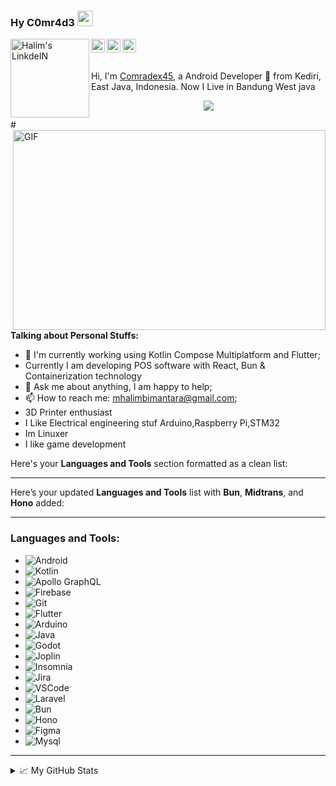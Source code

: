 ### Hy C0mr4d3 <img src="https://media.giphy.com/media/hvRJCLFzcasrR4ia7z/giphy.gif" width="25px">
<a href="https://www.linkedin.com/in/halimbimantara/">
  <img align="left" alt="Halim's LinkdeIN" width="126px" src="https://www.logo.wine/a/logo/LinkedIn/LinkedIn-Logo.wine.svg" fill="#ffff"/>
</a>
<a href="https://www.instagram.com/halimjsn/">
  <img align="left" alt="My Instagram" width="22px" src="https://cdn.jsdelivr.net/npm/simple-icons@9.14.0/icons/instagram.svg" />
</a>
<a href="https://medium.com/makerpoy/">
  <img align="left" alt="Halim's Medium" width="22px" src="https://cdn.jsdelivr.net/npm/simple-icons@9.14.0/icons/medium.svg" />
</a>
<a href="mailto:mhalimbimantara@gmail.com">
  <img align="left" alt="Halim's Email" width="22px" src="https://cdn.jsdelivr.net/npm/simple-icons@9.14.0/icons/gmail.svg" />
</a>

<br />
<br />
<br />
Hi, I'm <a href="https://halimbimantara.github.io/" target="_blank">Comradex45</a>, a Android Developer 🚀 from Kediri, East Java, Indonesia. Now I Live in Bandung West java

<p align="center">
<img src="https://readme-typing-svg.herokuapp.com?font=Orbitron&size=40&color=%2379A500&height=67&duration=3000&center=true&lines=%F0%9F%85%B6%F0%9F%86%81%F0%9F%85%B4%F0%9F%85%B4%F0%9F%86%83%F0%9F%85%B8%F0%9F%85%BD%F0%9F%85%B6%F0%9F%86%82">
</p>
#<img align="right" alt="GIF" src="https://repository-images.githubusercontent.com/462900780/0a10af70-6cbf-46df-9071-0ff586a3b1d6" width="500" height="320" />

**Talking about Personal Stuffs:**
- 🌱 I'm currently working using Kotlin Compose Multiplatform and Flutter;
-  Currently I am developing POS software with React, Bun & Containerization technology 
- 💬 Ask me about anything, I am happy to help;
- 📫 How to reach me: mhalimbimantara@gmail.com;
- 3D Printer enthusiast
- I Like Electrical engineering stuf Arduino,Raspberry Pi,STM32 
- Im Linuxer
- I like game development

Here's your **Languages and Tools** section formatted as a clean list:

---

Here’s your updated **Languages and Tools** list with **Bun**, **Midtrans**, and **Hono** added:

---

### **Languages and Tools:**

* ![Android](https://img.shields.io/badge/android-white?logo=android-studio)
* ![Kotlin](https://img.shields.io/badge/kotlin-white?logo=kotlin) 
* ![Apollo GraphQL](https://img.shields.io/badge/Apollo%20GraphQL-311C87?\&style=for-the-badge\&logo=Apollo%20GraphQL\&logoColor=white)
* ![Firebase](https://img.shields.io/badge/firebase-ffca28?style=for-the-badge\&logo=firebase\&logoColor=black)
* ![Git](https://img.shields.io/badge/git-versioning-blue?logo=git) 
* ![Flutter](https://img.shields.io/badge/Flutter-1071D3?style=for-the-badge\&logo=flutter\&logoColor=white)
* ![Arduino](https://img.shields.io/badge/Arduino-1071D3?style=for-the-badge\&logo=arduino\&logoColor=white) 
* ![Java](https://img.shields.io/badge/Java-1071D3?style=for-the-badge\&logo=java\&logoColor=white) 
* ![Godot](https://img.shields.io/badge/Godot-1071D3?style=for-the-badge\&logo=godot\&logoColor=white)
* ![Joplin](https://img.shields.io/badge/Joplin-1071D3?style=for-the-badge\&logo=joplin\&logoColor=white) 
* ![Insomnia](https://img.shields.io/badge/Insomnia-5849be?style=for-the-badge\&logo=Insomnia\&logoColor=white) 
* ![Jira](https://img.shields.io/badge/Jira-0052CC?style=for-the-badge\&logo=Jira\&logoColor=white) 
* ![VSCode](https://img.shields.io/badge/VSCode-0078D4?style=for-the-badge\&logo=visual%20studio%20code\&logoColor=white) 
* ![Laravel](https://img.shields.io/badge/Laravel-FF2D20?style=for-the-badge\&logo=laravel\&logoColor=white) 
* ![Bun](https://img.shields.io/badge/BunJs-javascript-blue?logo=bun) 
* ![Hono](https://img.shields.io/badge/Hono-javascript-blue?logo=hono)
* ![Figma](https://img.shields.io/badge/figma-blue?logo=figma)
* ![Mysql](https://img.shields.io/badge/dbeaver-white?logo=mysql)

---

<details>
<summary>📈 My GitHub Stats</summary>
<img src="https://streak-stats.demolab.com?user=halimbimantara&theme=tokyonight&hide_border=true&type=png">
</details>

